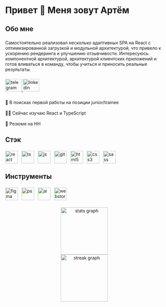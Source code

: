 <h1 align="left">Привет 👋 Меня зовут Артём</h1>

###

<h2 align="left">Обо мне</h2>

###

<p align="left">Самостоятельно реализовал несколько адаптивных SPA на React с оптимизированной загрузкой и модульной архитектурой, что привело к ускорению рендеринга и улучшению отзывчивости. Интересуюсь компонентной архитектурой, архитектурой клиентских приложений и готов вливаться в команду, чтобы учиться и приносить реальные результаты.</p>

###

<div align="left">
  <a href="https://t.me/tugbaev04" target="_blank">
    <img src="https://raw.githubusercontent.com/maurodesouza/profile-readme-generator/master/src/assets/icons/social/telegram/default.svg" width="52" height="40" alt="telegram logo"  />
  </a>
  <a href="https://www.linkedin.com/in/artem-tugbaev-8aa045378/" target="_blank">
    <img src="https://raw.githubusercontent.com/maurodesouza/profile-readme-generator/master/src/assets/icons/social/linkedin/default.svg" width="52" height="40" alt="linkedin logo"  />
  </a>
</div>

###

<p align="left">🔭 В поисках первой работы на позиции junior/trainee  <br> <br>👨‍💻 Сейчас изучаю React и TypeScript<br><br>📄 <a src="https://hh.ru/resume/6888c796ff0e7b8a210039ed1f484878396a47">Резюме на HH</a></p>

###

<h2 align="left">Стэк</h2>

###

<div style="display:flex; flex-wrap:wrap; gap:12px; align-items:center;">
  <img src="https://cdn.jsdelivr.net/gh/devicons/devicon/icons/react/react-original.svg" height="40" alt="react" style="display:block; border:0;">
  <img src="https://cdn.jsdelivr.net/gh/devicons/devicon/icons/typescript/typescript-original.svg" height="40" alt="ts" style="display:block; border:0;">
  <img src="https://cdn.jsdelivr.net/gh/devicons/devicon/icons/javascript/javascript-original.svg" height="40" alt="js" style="display:block; border:0;">
  <img src="https://cdn.jsdelivr.net/gh/devicons/devicon/icons/git/git-original.svg" height="40" alt="git" style="display:block; border:0;">
  <img src="https://cdn.jsdelivr.net/gh/devicons/devicon/icons/html5/html5-original.svg" height="40" alt="html5" style="display:block; border:0;">
  <img src="https://cdn.jsdelivr.net/gh/devicons/devicon/icons/css3/css3-original.svg" height="40" alt="css3" style="display:block; border:0;">
  <img src="https://cdn.jsdelivr.net/gh/devicons/devicon/icons/sass/sass-original.svg" height="40" alt="sass" style="display:block; border:0;">
</div>

###

<h2 align="left">Инструменты</h2>

###

<div style="display:flex; flex-wrap:wrap; gap:12px; align-items:center;">
  <img src="https://cdn.jsdelivr.net/gh/devicons/devicon/icons/figma/figma-original.svg" height="40" alt="figma" style="display:block; border:0;">
  <img src="https://cdn.jsdelivr.net/gh/devicons/devicon/icons/photoshop/photoshop-plain.svg" height="40" alt="ps" style="display:block; border:0;">
  <img src="https://cdn.jsdelivr.net/gh/devicons/devicon/icons/illustrator/illustrator-plain.svg" height="40" alt="ai" style="display:block; border:0;">
  <img src="https://cdn.jsdelivr.net/gh/devicons/devicon/icons/webstorm/webstorm-original.svg" height="40" alt="webstorm" style="display:block; border:0;">
</div>

###

<div align="center">
  <img src="https://github-readme-stats.vercel.app/api?username=tugbaev04&hide_title=false&hide_rank=false&show_icons=true&include_all_commits=true&count_private=true&disable_animations=false&theme=dracula&locale=en&hide_border=false&order=1" height="150" alt="stats graph" /> <br>
  <img src="https://streak-stats.demolab.com?user=tugbaev04&locale=en&mode=daily&theme=monokai&hide_border=false&border_radius=5&order=3" height="150" alt="streak graph"  />
</div>

###
